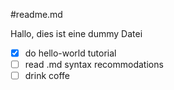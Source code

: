 #readme.md

Hallo, dies ist eine dummy Datei
- [x] do hello-world tutorial
- [ ] read .md syntax recommodations
- [ ] drink coffe